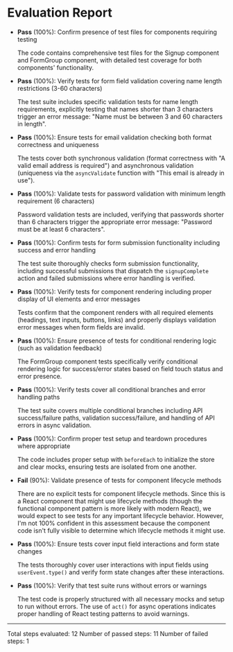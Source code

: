 # Evaluation Report

- **Pass** (100%): Confirm presence of test files for components requiring testing
  
  The code contains comprehensive test files for the Signup component and FormGroup component, with detailed test coverage for both components' functionality.

- **Pass** (100%): Verify tests for form field validation covering name length restrictions (3-60 characters)
  
  The test suite includes specific validation tests for name length requirements, explicitly testing that names shorter than 3 characters trigger an error message: "Name must be between 3 and 60 characters in length".

- **Pass** (100%): Ensure tests for email validation checking both format correctness and uniqueness
  
  The tests cover both synchronous validation (format correctness with "A valid email address is required") and asynchronous validation (uniqueness via the `asyncValidate` function with "This email is already in use").

- **Pass** (100%): Validate tests for password validation with minimum length requirement (6 characters)
  
  Password validation tests are included, verifying that passwords shorter than 6 characters trigger the appropriate error message: "Password must be at least 6 characters".

- **Pass** (100%): Confirm tests for form submission functionality including success and error handling
  
  The test suite thoroughly checks form submission functionality, including successful submissions that dispatch the `signupComplete` action and failed submissions where error handling is verified.

- **Pass** (100%): Verify tests for component rendering including proper display of UI elements and error messages
  
  Tests confirm that the component renders with all required elements (headings, text inputs, buttons, links) and properly displays validation error messages when form fields are invalid.

- **Pass** (100%): Ensure presence of tests for conditional rendering logic (such as validation feedback)
  
  The FormGroup component tests specifically verify conditional rendering logic for success/error states based on field touch status and error presence.

- **Pass** (100%): Verify tests cover all conditional branches and error handling paths
  
  The test suite covers multiple conditional branches including API success/failure paths, validation success/failure, and handling of API errors in async validation.

- **Pass** (100%): Confirm proper test setup and teardown procedures where appropriate
  
  The code includes proper setup with `beforeEach` to initialize the store and clear mocks, ensuring tests are isolated from one another.

- **Fail** (90%): Validate presence of tests for component lifecycle methods
  
  There are no explicit tests for component lifecycle methods. Since this is a React component that might use lifecycle methods (though the functional component pattern is more likely with modern React), we would expect to see tests for any important lifecycle behavior. However, I'm not 100% confident in this assessment because the component code isn't fully visible to determine which lifecycle methods it might use.

- **Pass** (100%): Ensure tests cover input field interactions and form state changes
  
  The tests thoroughly cover user interactions with input fields using `userEvent.type()` and verify form state changes after these interactions.

- **Pass** (100%): Verify that test suite runs without errors or warnings
  
  The test code is properly structured with all necessary mocks and setup to run without errors. The use of `act()` for async operations indicates proper handling of React testing patterns to avoid warnings.

---

Total steps evaluated: 12
Number of passed steps: 11
Number of failed steps: 1